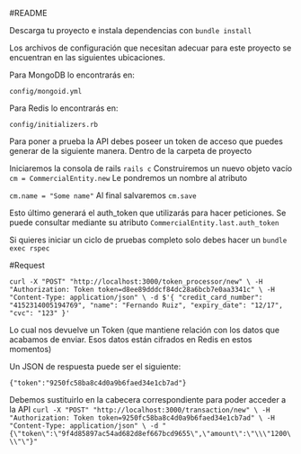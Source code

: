 #README

Descarga tu proyecto e instala dependencias con
`bundle install`

Los archivos de configuración que necesitan adecuar para este proyecto se encuentran en las siguientes ubicaciones.

Para MongoDB lo encontrarás en:

`config/mongoid.yml`

Para Redis lo encontrarás en:

`config/initializers.rb`

Para poner a prueba la API debes poseer un token de acceso que puedes generar de la siguiente manera. Dentro de la carpeta de proyecto

Iniciaremos la consola de rails
`rails c`
Construiremos un nuevo objeto vacío
 `cm = CommercialEntity.new`
 Le pondremos un nombre al atributo
 
 `cm.name = "Some name"`
 Al final salvaremos
 `cm.save`

 Esto último generará el auth_token que utilizarás para hacer peticiones. Se puede consultar mediante su atributo `CommercialEntity.last.auth_token`

 Si quieres iniciar un ciclo de pruebas completo solo debes hacer un
 `bundle exec rspec`

#Request

`curl -X "POST" "http://localhost:3000/token_processor/new" \
     -H "Authorization: Token token=d8ee89dddcf84dc28a6bcb7e0aa3341c" \
     -H "Content-Type: application/json" \
     -d $'{
"credit_card_number": "4152314005194769",
"name": "Fernando Ruiz",
"expiry_date": "12/17",
"cvc": "123"
}'
`

Lo cual nos devuelve un Token (que mantiene relación con los datos que acabamos de enviar. Esos datos están cifrados en Redis en estos momentos)

Un JSON de respuesta puede ser el siguiente:

`{"token":"9250fc58ba8c4d0a9b6faed34e1cb7ad"}`

Debemos sustituirlo en la cabecera correspondiente para poder acceder a la API
`curl -X "POST" "http://localhost:3000/transaction/new" \
     -H "Authorization: Token token=9250fc58ba8c4d0a9b6faed34e1cb7ad" \
     -H "Content-Type: application/json" \
     -d "{\"token\":\"9f4d85897ac54ad682d8ef667bcd9655\",\"amount\":\"\\\"1200\\\"\"}"`
